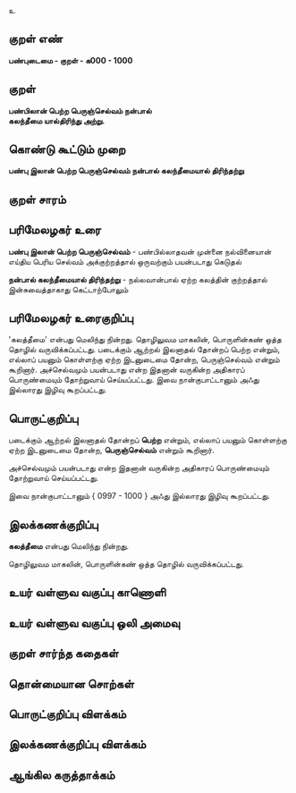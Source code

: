 உ

## குறள் எண் 

**பண்புடைமை - குறள் - க000 - 1000**

## குறள் 

**பண்பிலான் பெற்ற பெருஞ்செல்வம் நன்பால்  
கலந்தீமை யால்திரிந்து அற்று.** 

## கொண்டு கூட்டும் முறை

**பண்பு இலான் பெற்ற பெருஞ்செல்வம் நன்பால் கலந்தீமையால் திரிந்தற்று**

## குறள் சாரம் 


## பரிமேலழகர் உரை

**பண்பு இலான் பெற்ற பெருஞ்செல்வம்** - பண்பில்லாதவன் முன்னை நல்வினையான் எய்திய பெரிய செல்வம் அக்குற்றத்தால் ஒருவற்கும் பயன்படாது கெடுதல் 

**நன்பால் கலந்தீமையால் திரிந்தற்று** - நல்லவான்பால் ஏற்ற கலத்தின் குற்றத்தால் இன்சுவைத்தாகாது கெட்டாற்போலும்

## பரிமேலழகர் உரைகுறிப்பு   

'கலத்தீமை' என்பது மெலிந்து நின்றது. தொழிலுவம மாகலின், பொருளின்கண் ஒத்த தொழில் வருவிக்கப்பட்டது. படைக்கும் ஆற்றல் இலனாதல் தோன்றப் பெற்ற என்றும், எல்லாப் பயனும் கொள்ளற்கு ஏற்ற இடனுடைமை தோன்ற, பெருஞ்செல்வம் என்றும் கூறினார். அச்செல்வமும் பயன்படாது என்ற இதனான் வருகின்ற அதிகாரப் பொருண்மையும் தோற்றுவாய் செய்யப்பட்டது. இவை நான்குபாட்டானும் அஃது இல்லாரது இழிவு கூறப்பட்டது.

## பொருட்குறிப்பு 

படைக்கும் ஆற்றல் இலனாதல் தோன்றப் **பெற்ற** என்றும், எல்லாப் பயனும் கொள்ளற்கு ஏற்ற இடனுடைமை தோன்ற, **பெருஞ்செல்வம்** என்றும் கூறினார். 

அச்செல்வமும் பயன்படாது என்ற இதனான் வருகின்ற அதிகாரப் பொருண்மையும் தோற்றுவாய் செய்யப்பட்டது. 

இவை நான்குபாட்டானும் { 0997 - 1000 } அஃது இல்லாரது இழிவு கூறப்பட்டது.

## இலக்கணக்குறிப்பு  

**கலத்தீமை** என்பது மெலிந்து நின்றது.

தொழிலுவம மாகலின், பொருளின்கண் ஒத்த தொழில் வருவிக்கப்பட்டது.

## உயர் வள்ளுவ வகுப்பு காணொளி


## உயர் வள்ளுவ வகுப்பு ஒலி அமைவு 

 
## குறள் சார்ந்த கதைகள் 


## தொன்மையான சொற்கள்


## பொருட்குறிப்பு விளக்கம்


## இலக்கணக்குறிப்பு விளக்கம்


## ஆங்கில கருத்தாக்கம் 


